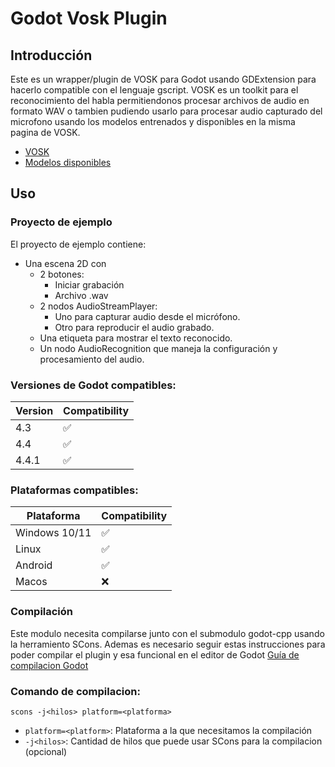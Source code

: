 # Godot Vosk Plugin

## Introducción
Este es un wrapper/plugin de VOSK para Godot usando GDExtension para hacerlo compatible con el lenguaje gscript. VOSK es un toolkit para el reconocimiento del habla permitiendonos procesar archivos de audio
en formato WAV o tambien pudiendo usarlo para procesar audio capturado del microfono usando los modelos entrenados y disponibles en la misma pagina de VOSK.

- [VOSK](https://alphacephei.com/vosk/)
- [Modelos disponibles](https://alphacephei.com/vosk/models)  

## Uso
### Proyecto de ejemplo
El proyecto de ejemplo contiene:
- Una escena 2D con
   - 2 botones:
     - Iniciar grabación
     - Archivo .wav
   - 2 nodos AudioStreamPlayer:
     - Uno para capturar audio desde el micrófono.
     - Otro para reproducir el audio grabado.
   - Una etiqueta para mostrar el texto reconocido.
   - Un nodo AudioRecognition que maneja la configuración y procesamiento del audio.


### Versiones de Godot compatibles:
| Version | Compatibility |
| ------ | --- |
| 4.3  | ✅ |
| 4.4  | ✅ |
| 4.4.1  | ✅ |

### Plataformas compatibles:
| Plataforma | Compatibility |
| ------ | --- |
| Windows 10/11  | ✅ |
| Linux  | ✅ |
| Android  | ✅ |
| Macos  | ❌ |

### Compilación
Este modulo necesita compilarse junto con el submodulo godot-cpp usando la herramiento SCons. Ademas
es necesario seguir estas instrucciones para poder compilar el plugin y esa funcional en el editor de Godot
[Guía de compilacion Godot](https://docs.godotengine.org/en/stable/contributing/development/compiling/index.html)

### Comando de compilacion:
```
scons -j<hilos> platform=<platforma>
```
- ```platform=<platform>```: Plataforma a la que necesitamos la compilación
- ```-j<hilos>```: Cantidad de hilos que puede usar SCons para la compilacion (opcional)
